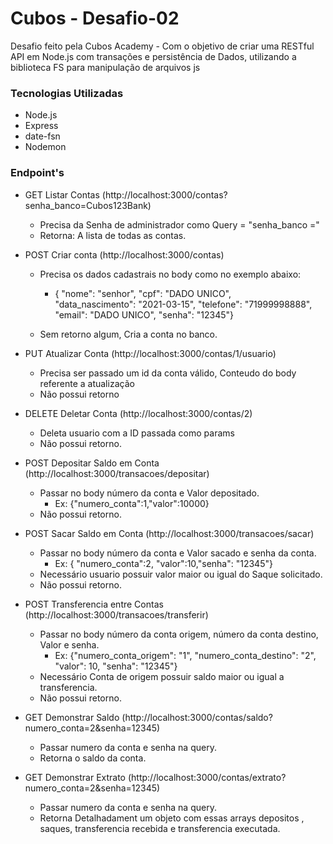 # Cubos - Desafio-02

Desafio feito pela Cubos Academy - Com o objetivo de criar uma RESTful API em Node.js com transações e persistência de Dados, utilizando a biblioteca FS para manipulação de arquivos js

### Tecnologias Utilizadas
 - Node.js
 - Express
 - date-fsn
 - Nodemon
    

### Endpoint's
 - GET Listar Contas (http://localhost:3000/contas?senha_banco=Cubos123Bank)
   - Precisa da Senha de administrador como Query = "senha_banco ="
   - Retorna: A lista de todas as contas.

 - POST Criar conta (http://localhost:3000/contas)
   - Precisa os dados cadastrais no body como no exemplo abaixo:
     - {
          "nome": "senhor",
          "cpf": "DADO UNICO",   
          "data_nascimento": "2021-03-15",
          "telefone": "71999998888",
          "email": "DADO UNICO", 
          "senha": "12345"}
          
   - Sem retorno algum, Cria a conta no banco.
 
 - PUT Atualizar Conta (http://localhost:3000/contas/1/usuario)
   - Precisa ser passado um id da conta válido, Conteudo do body referente a atualização
   - Não possui retorno

 - DELETE Deletar Conta (http://localhost:3000/contas/2)
   - Deleta usuario com a ID passada como params
   - Não possui retorno.

 - POST Depositar Saldo em Conta (http://localhost:3000/transacoes/depositar)
   - Passar no body número da conta e Valor depositado.
     - Ex: {"numero_conta":1,"valor":10000}
   - Não possui retorno.

 - POST Sacar Saldo em Conta (http://localhost:3000/transacoes/sacar)
   - Passar no body número da conta e Valor sacado e senha da conta.
     - Ex: { "numero_conta":2, "valor":10,"senha": "12345"}
   - Necessário usuario possuir valor maior ou igual do Saque solicitado.
   - Não possui retorno.

 - POST Transferencia entre Contas (http://localhost:3000/transacoes/transferir)
   - Passar no body número da conta origem, número da conta destino,  Valor e senha.
     - Ex:  {"numero_conta_origem": "1", "numero_conta_destino": "2", "valor": 10, "senha": "12345"}
   - Necessário Conta de origem possuir saldo maior ou igual a transferencia.
   - Não possui retorno.

 - GET Demonstrar Saldo (http://localhost:3000/contas/saldo?numero_conta=2&senha=12345)
   - Passar numero da conta e senha na query.
   - Retorna o saldo da conta.

 - GET Demonstrar Extrato (http://localhost:3000/contas/extrato?numero_conta=2&senha=12345)
   - Passar numero da conta e senha na query.
   - Retorna Detalhadament um objeto com essas arrays depositos , saques, transferencia recebida e transferencia executada.
 
   

 
    
